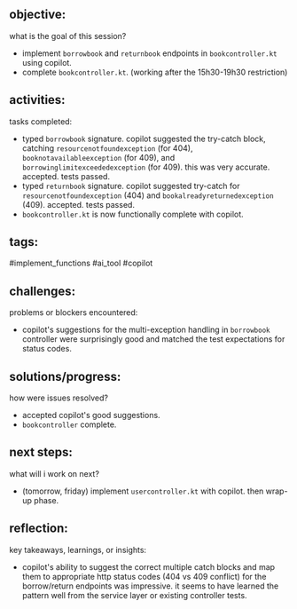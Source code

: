 ## objective:
what is the goal of this session?
- implement `borrowbook` and `returnbook` endpoints in `bookcontroller.kt` using copilot.
- complete `bookcontroller.kt`. (working after the 15h30-19h30 restriction)

## activities:
tasks completed:
- typed `borrowbook` signature. copilot suggested the try-catch block, catching `resourcenotfoundexception` (for 404), `booknotavailableexception` (for 409), and `borrowinglimitexceededexception` (for 409). this was very accurate. accepted. tests passed.
- typed `returnbook` signature. copilot suggested try-catch for `resourcenotfoundexception` (404) and `bookalreadyreturnedexception` (409). accepted. tests passed.
- `bookcontroller.kt` is now functionally complete with copilot.

## tags:
 #implement_functions #ai_tool #copilot

## challenges:
problems or blockers encountered: 
- copilot's suggestions for the multi-exception handling in `borrowbook` controller were surprisingly good and matched the test expectations for status codes.

## solutions/progress:
how were issues resolved?
- accepted copilot's good suggestions.
- `bookcontroller` complete.

## next steps:
what will i work on next?
- (tomorrow, friday) implement `usercontroller.kt` with copilot. then wrap-up phase.

## reflection:
key takeaways, learnings, or insights:
- copilot's ability to suggest the correct multiple catch blocks and map them to appropriate http status codes (404 vs 409 conflict) for the borrow/return endpoints was impressive. it seems to have learned the pattern well from the service layer or existing controller tests.
